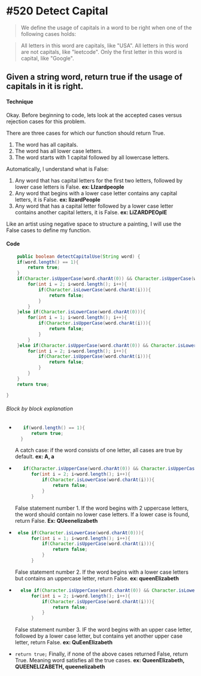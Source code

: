 # #520 Detect Capital

> We define the usage of capitals in a word to be right when one of the following cases holds:

> All letters in this word are capitals, like "USA".
> All letters in this word are not capitals, like "leetcode".
> Only the first letter in this word is capital, like "Google".

## Given a string word, return true if the usage of capitals in it is right.

#### Technique

Okay. Before beginning to code, lets look at the accepted cases versus rejection cases for this problem.

There are three cases for which our function should return True.

1. The word has all capitals.
2. The word has all lower case letters.
3. The word starts with 1 capital followed by all lowercase letters.

Automatically, I understand what is False:

1. Any word that has capital letters for the first two letters, followed by lower case letters is False. **ex: LIzardpeople**
2. Any word that begins with a lower case letter contains any capital letters, it is False. **ex: lizardPeople**
3. Any word that has a capital letter followed by a lower case letter contains another capital letters, it is False. **ex: LiZARDPEOplE**

Like an artist using negative space to structure a painting, I will use the False cases to define my function.

#### Code

```java
    public boolean detectCapitalUse(String word) {
    if(word.length() == 1){
        return true;
    }
    if(Character.isUpperCase(word.charAt(0)) && Character.isUpperCase(word.charAt(1))){
        for(int i = 2; i<word.length(); i++){
            if(Character.isLowerCase(word.charAt(i))){
                return false;
            }
        }
    }else if(Character.isLowerCase(word.charAt(0))){
        for(int i = 1; i<word.length(); i++){
            if(Character.isUpperCase(word.charAt(i))){
                return false;
            }
        }
    }else if(Character.isUpperCase(word.charAt(0)) && Character.isLowerCase(word.charAt(1))){
        for(int i = 2; i<word.length(); i++){
            if(Character.isUpperCase(word.charAt(i))){
                return false;
            }
        }
    }
    return true;

}
```

###### Block by block explanation

- ```Java
     if(word.length() == 1){
        return true;
    }
  ```

  A catch case: if the word consists of one letter, all cases are true by default. **ex: A, a**
  <br />

- ```Java
     if(Character.isUpperCase(word.charAt(0)) && Character.isUpperCase(word.charAt(1))){
        for(int i = 2; i<word.length(); i++){
            if(Character.isLowerCase(word.charAt(i))){
                return false;
            }
        }
  ```

  False statement number 1. If the word begins with 2 uppercase letters, the word should contain no lower case letters. If a lower case is found, return False. **Ex: QUeenelizabeth**
  <br />

- ```Java
   else if(Character.isLowerCase(word.charAt(0))){
        for(int i = 1; i<word.length(); i++){
            if(Character.isUpperCase(word.charAt(i))){
                return false;
            }
        }
  ```
  False statement number 2. If the word begins with a lower case letters but contains an uppercase letter, return False. **ex: queenElizabeth**
  <br />
- ```Java
    else if(Character.isUpperCase(word.charAt(0)) && Character.isLowerCase(word.charAt(1))){
        for(int i = 2; i<word.length(); i++){
            if(Character.isUpperCase(word.charAt(i))){
                return false;
            }
        }
  ```

  False statement number 3. IF the word begins with an upper case letter, followed by a lower case letter, but contains yet another upper case letter, return False. **ex: QuEenElizabeth**
  <br />

- `return true;`
  Finally, if none of the above cases returned False, return True. Meaning word satisfies all the true cases. **ex: QueenElizabeth, QUEENELIZABETH, queenelizabeth**
